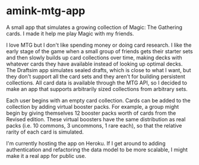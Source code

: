 # amink-mtg-app

A small app that simulates a growing collection of Magic: The Gathering cards. I made it help me play Magic with my friends.

I love MTG but I don't like spending money or doing card research. I like the early stage of the game when a small group of friends gets their starter sets and then slowly builds up card collections over time, making decks with whatever cards they have available instead of looking up optimal decks. The Draftsim app simulates sealed drafts, which is close to what I want, but they don't support all the card sets and they aren't for building persistent collections. All card data is available through the MTG API, so I decided to make an app that supports arbitrarily sized collections from arbitrary sets.

Each user begins with an empty card collection. Cards can be added to the collection by adding virtual booster packs. For example, a group might begin by giving themselves 12 booster packs worth of cards from the Revised edition. These virtual boosters have the same distribution as real packs (i.e. 10 commons, 3 uncommons, 1 rare each), so that the relative rarity of each card is simulated.

I'm currently hosting the app on Heroku. If I get around to adding authentication and refactoring the data model to be more scalable, I might make it a real app for public use.
